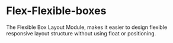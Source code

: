 # Flex-Flexible-boxes
The Flexible Box Layout Module, makes it easier to design flexible responsive layout structure without using float or positioning.
